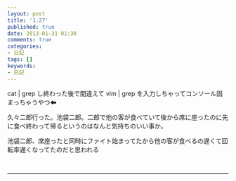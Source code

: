 ```yaml
---
layout: post
title: '1.27'
published: true
date: 2013-01-31 01:30
comments: true
categories:
- 日記
tags: []
keywords:
- 日記
---
```

cat | grep し終わった後で間違えて vim | grep を入力しちゃってコンソール固まっちゃうやつ⬅

久々二郎行った。池袋二郎。二郎で他の客が食べていて後から席に座ったのに先に食べ終わって帰るというのはなんと気持ちのいい事か。

池袋二郎、席座ったと同時にファイト始まってたから他の客が食べるの遅くて回転率遅くなってたのだと思われる

&nbsp;

---

